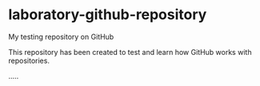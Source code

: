 # laboratory-github-repository
My testing repository on GitHub

This repository has been created to test and learn how GitHub works with repositories.

.....
